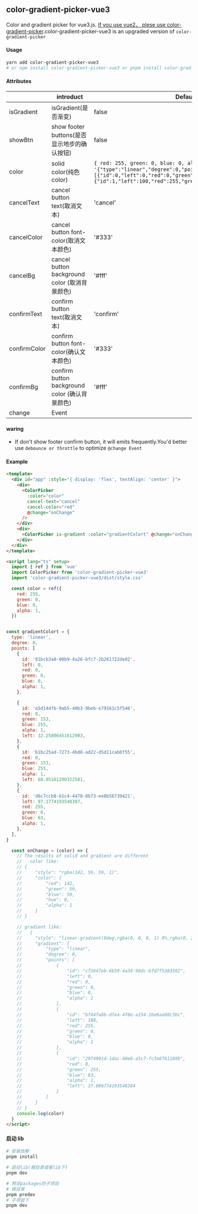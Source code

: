 <!--
 * @Descripttion:
 * @version:
 * @Author: June
 * @Date: 2023-03-17 22:02:02
 * @LastEditors: June
 * @LastEditTime: 2023-10-06 20:06:57
-->

## color-gradient-picker-vue3

Color and gradient picker for vue3.js. [If you use vue2， plese use color-gradient-picker](https://github.com/arthay/vue-color-gradient-picker).color-gradient-picker-vue3 is an upgraded version of `color-gradient-picker`

#### Usage

```bash
yarn add color-gradient-picker-vue3
# or npm install color-gradient-picker-vue3 or pnpm install color-gradient-picker-vue3
```

#### Attributes

|              | introduct                                      | Default                                                                                                                                                                                                       |
| ------------ | ---------------------------------------------- | ------------------------------------------------------------------------------------------------------------------------------------------------------------------------------------------------------------- |
| isGradient   | isGradient(是否渐变)                           | false                                                                                                                                                                                                         |
| showBtn      | show footer buttons(是否显示地步的确认按钮)    | false                                                                                                                                                                                                         |
| color        | solid color(纯色 color)                        | `{ red: 255, green: 0, blue: 0, alpha: 1 } ` or `'{"type":"linear","degree":0,"points":[{"id":0,"left":0,"red":0,"green":0,"blue":0,"alpha":1},{"id":1,"left":100,"red":255,"green":0,"blue":0,"alpha":1}]}'` |
| cancelText   | cancel button text(取消文本)                   | 'cancel'                                                                                                                                                                                                      |
| cancelColor  | cancel button font-color(取消文本颜色)         | '#333'                                                                                                                                                                                                        |
| cancelBg     | cancel button background color (取消背景颜色)  | '#fff'                                                                                                                                                                                                        |
| confirmText  | confirm button text(取消文本)                  | 'confirm'                                                                                                                                                                                                     |
| confirmColor | confirm button font-color(确认文本颜色)        | '#333'                                                                                                                                                                                                        |
| confirmBg    | confirm button background color (确认背景颜色) | '#fff'                                                                                                                                                                                                        |
| change       | Event                                          |                                                                                                                                                                                                               |

#### waring

- If don't show footer confirm button, it will emits frequently.You'd better use `debounce or throttle` to optimize `@change Event`

#### Example

```html
<template>
  <div id="app" :style="{ display: 'flex', textAlign: 'center' }">
    <div>
      <ColorPicker
        :color="color"
        cancel-text="cancel"
        cancel-color="red"
        @change="onChange"
      />
    </div>
    <div>
      <ColorPicker is-gradient :color="gradientColort" @change="onChange" />
    </div>
  </div>
</template>

<script lang="ts" setup>
  import { ref } from 'vue'
  import ColorPicker from 'color-gradient-picker-vue3'
  import 'color-gradient-picker-vue3/dist/style.css'

  const color = ref({
    red: 255,
    green: 0,
    blue: 0,
    alpha: 1,
  })


const gradientColort = {
  type: 'linear',
  degree: 0,
  points: [
    {
      id: '81bcb3a0-00b9-4a26-bfc7-2b261722de02',
      left: 0,
      red: 0,
      green: 0,
      blue: 0,
      alpha: 1,
    },

    {
      id: 'a5d144fb-9ab5-40b3-9beb-e79161c5f546',
      red: 0,
      green: 153,
      blue: 255,
      alpha: 1,
      left: 32.25806451612903,
    },
    {
      id: 'b1bc25ad-7273-4bd8-ad22-d5d11cab0f55',
      red: 0,
      green: 153,
      blue: 255,
      alpha: 1,
      left: 68.95161290322581,
    },
    {
      id: 'd6c7ccb8-b1c4-4470-8b73-ee0b56739421',
      left: 97.1774193548387,
      red: 255,
      green: 0,
      blue: 63,
      alpha: 1,
    },
  ],
}

  const onChange = (color) => {
    // The results of solid and gradient are different
    //   color like:
    // {
    //     "style": "rgba(142, 59, 59, 1)",
    //     "color": {
    //         "red": 142,
    //         "green": 59,
    //         "blue": 59,
    //         "hue": 0,
    //         "alpha": 1
    //     }
    // }

    // gradient like:
    //   {
    //     "style": "linear-gradient(0deg,rgba(0, 0, 0, 1) 0%,rgba(0, 255, 63, 1) 37.096774193548384%,rgba(255, 0, 0, 1) 100%)",
    //     "gradient": {
    //         "type": "linear",
    //         "degree": 0,
    //         "points": [
    //             {
    //                 "id": "cf3647eb-6b59-4a34-90dc-bfd7f5383582",
    //                 "left": 0,
    //                 "red": 0,
    //                 "green": 0,
    //                 "blue": 0,
    //                 "alpha": 1
    //             },
    //             {
    //                 "id": "bf44fa8b-d7ea-4f8e-a154-1be6aa88c3bc",
    //                 "left": 100,
    //                 "red": 255,
    //                 "green": 0,
    //                 "blue": 0,
    //                 "alpha": 1
    //             },
    //             {
    //                 "id": "2974991d-1dac-40e6-a5c7-fc3a0761189b",
    //                 "red": 0,
    //                 "green": 255,
    //                 "blue": 63,
    //                 "alpha": 1,
    //                 "left": 37.096774193548384
    //             }
    //         ]
    //     }
    // }
    console.log(color)
  }
</script>
```

#### 启动 lib

```bash
# 安装依赖
pnpm install

# 启动lib(根目录或者lib下)
pnpm dev

# 预览packages的子项目
# 根目录
pnpm predev
# 子项目下
pnpm dev
```
